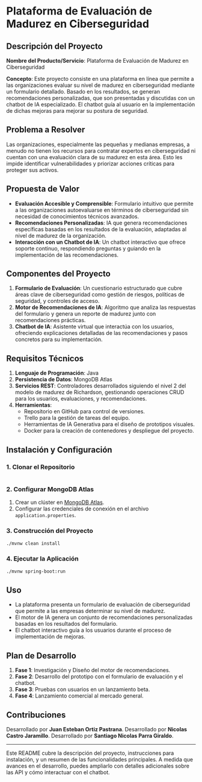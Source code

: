# Plataforma de Evaluación de Madurez en Ciberseguridad

## Descripción del Proyecto

**Nombre del Producto/Servicio**: Plataforma de Evaluación de Madurez en Ciberseguridad

**Concepto**: Este proyecto consiste en una plataforma en línea que permite a las organizaciones evaluar su nivel de madurez en ciberseguridad mediante un formulario detallado. Basado en los resultados, se generan recomendaciones personalizadas, que son presentadas y discutidas con un chatbot de IA especializado. El chatbot guía al usuario en la implementación de dichas mejoras para mejorar su postura de seguridad.

## Problema a Resolver

Las organizaciones, especialmente las pequeñas y medianas empresas, a menudo no tienen los recursos para contratar expertos en ciberseguridad ni cuentan con una evaluación clara de su madurez en esta área. Esto les impide identificar vulnerabilidades y priorizar acciones críticas para proteger sus activos.

## Propuesta de Valor

- **Evaluación Accesible y Comprensible**: Formulario intuitivo que permite a las organizaciones autoevaluarse en términos de ciberseguridad sin necesidad de conocimientos técnicos avanzados.
- **Recomendaciones Personalizadas**: IA que genera recomendaciones específicas basadas en los resultados de la evaluación, adaptadas al nivel de madurez de la organización.
- **Interacción con un Chatbot de IA**: Un chatbot interactivo que ofrece soporte continuo, respondiendo preguntas y guiando en la implementación de las recomendaciones.

## Componentes del Proyecto

1. **Formulario de Evaluación**: Un cuestionario estructurado que cubre áreas clave de ciberseguridad como gestión de riesgos, políticas de seguridad, y controles de acceso.
2. **Motor de Recomendaciones de IA**: Algoritmo que analiza las respuestas del formulario y genera un reporte de madurez junto con recomendaciones prácticas.
3. **Chatbot de IA**: Asistente virtual que interactúa con los usuarios, ofreciendo explicaciones detalladas de las recomendaciones y pasos concretos para su implementación.

## Requisitos Técnicos

1. **Lenguaje de Programación**: Java
2. **Persistencia de Datos**: MongoDB Atlas
3. **Servicios REST**: Controladores desarrollados siguiendo el nivel 2 del modelo de madurez de Richardson, gestionando operaciones CRUD para los usuarios, evaluaciones, y recomendaciones.
4. **Herramientas**:
   - Repositorio en GitHub para control de versiones.
   - Trello para la gestión de tareas del equipo.
   - Herramientas de IA Generativa para el diseño de prototipos visuales.
   - Docker para la creación de contenedores y despliegue del proyecto.

## Instalación y Configuración

### 1. Clonar el Repositorio
```bash

```

### 2. Configurar MongoDB Atlas
1. Crear un clúster en [MongoDB Atlas](https://www.mongodb.com/cloud/atlas).
2. Configurar las credenciales de conexión en el archivo `application.properties`.

### 3. Construcción del Proyecto
```bash
./mvnw clean install
```

### 4. Ejecutar la Aplicación
```bash
./mvnw spring-boot:run
```

## Uso

- La plataforma presenta un formulario de evaluación de ciberseguridad que permite a las empresas determinar su nivel de madurez.
- El motor de IA genera un conjunto de recomendaciones personalizadas basadas en los resultados del formulario.
- El chatbot interactivo guía a los usuarios durante el proceso de implementación de mejoras.

## Plan de Desarrollo

1. **Fase 1**: Investigación y Diseño del motor de recomendaciones.
2. **Fase 2**: Desarrollo del prototipo con el formulario de evaluación y el chatbot.
3. **Fase 3**: Pruebas con usuarios en un lanzamiento beta.
4. **Fase 4**: Lanzamiento comercial al mercado general.

## Contribuciones

Desarrollado por **Juan Esteban Ortiz Pastrana**.
Desarrollado por **Nicolas Castro Jaramillo**.
Desarrollado por **Santiago Nicolas Parra Giraldo**.





---

Este README cubre la descripción del proyecto, instrucciones para instalación, y un resumen de las funcionalidades principales. A medida que avances en el desarrollo, puedes ampliarlo con detalles adicionales sobre las API y cómo interactuar con el chatbot.
